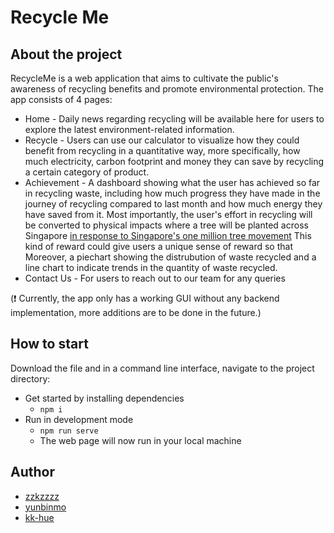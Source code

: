 # Recycle Me

## About the project

RecycleMe is a web application that aims to cultivate the public's awareness of recycling benefits and promote environmental protection. The app consists of 4 pages:

- Home - Daily news regarding recycling will be available here for users to explore the latest environment-related information.
- Recycle - Users can use our calculator to visualize how they could benefit from recycling in a quantitative way, more specifically,
how much electricity, carbon footprint and money they can save by recycling a certain category of product. 
- Achievement - A dashboard showing what the user has achieved so far in recycling waste, including how much progress they have made in the journey of recycling compared to last month and how much energy they have saved from it.  Most importantly, the user's effort in recycling will be converted to physical impacts where a tree will be planted across Singapore [in response to Singapore's one million tree movement](https://www.nparks.gov.sg/treessg/one-million-trees-movement) This kind of reward could give users a unique sense of reward so that Moreover, a piechart showing the distrubution of waste recycled and a line chart to indicate trends in the quantity of waste recycled.
- Contact Us - For users to reach out to our team for any queries

(:exclamation: Currently, the app only has a working GUI without any backend implementation, more additions are to be done in the future.)

## How to start

Download the file and in a command line interface, navigate to the project directory:

- Get started by installing dependencies
  - `npm i`
- Run in development mode
  - `npm run serve`
  - The web page will now run in your local machine

## Author

- [zzkzzzz](https://github.com/zzkzzzz)
- [yunbinmo](https://github.com/yunbinmo)
- [kk-hue](https://github.com/kk-hue) 
